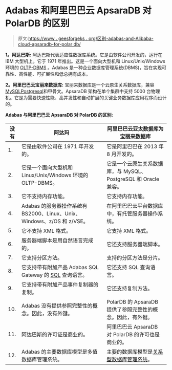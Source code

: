 # Adabas 和阿里巴巴云 ApsaraDB 对 PolarDB 的区别

> 原文:[https://www . geesforgeks . org/区别-adabas-and-Alibaba-cloud-apsaradb-for-polar db/](https://www.geeksforgeeks.org/difference-between-adabas-and-alibaba-cloud-apsaradb-for-polardb/)

**1。阿达巴斯:**
阿达巴斯代表适应性数据库系统。它是由软件公司开发的，运行在 IBM 大型机上。它于 1971 年推出。这是一个面向大型机和 Linux/Unix/Windows 环境的 [OLTP-DBMS](https://www.geeksforgeeks.org/on-line-transaction-processing-oltp-system-in-dbms/) 。Adabas 是一种企业数据库管理系统(DBMS)，旨在实现可靠性、高性能、可扩展性和低总拥有成本。

**2。阿里巴巴云宝丽来数据库:**
宝丽来数据库是一个云原生关系数据库，兼容[MySQL](https://www.geeksforgeeks.org/sql-tutorial/#mysql)[Postgresql](https://www.geeksforgeeks.org/what-is-postgresql-introduction/)和甲骨文。ApsaraDB 架构在单个集群中支持 5000 台物理机。它是为需要快速性能、高并发性和自动扩展的关键业务数据库应用程序而设计的。

**Adabas 与阿里巴巴云 ApsaraDB 对 PolarDB 的区别:**

<center>

| 没有 | 阿达玛 | 阿里巴巴云亚太数据库为宝丽来数据库 |
| --- | --- | --- |
| 1. | 它是由软件公司在 1971 年开发的。 | 它是阿里巴巴在 2013 年 8 月开发的。 |
| 2. | 它是一个面向大型机和 Linux/Unix/Windows 环境的 OLTP-DBMS。 | 它是一个云原生关系数据库，与 MySQL、PostgreSQL 和 Oracle 兼容。 |
| 3. | 它不支持内存功能。 | 它支持内存功能。 |
| 4. | Adabas 的服务器操作系统有 BS2000、Linux、Unix、Windows、z/OS 和 z/VSE。 | 在阿里巴巴云平台数据库中，有托管服务器操作系统。 |
| 5. | 它不支持 XML 格式。 | 它支持 XML 格式。 |
| 6. | 服务器端脚本是用自然语言完成的。 | 它还支持服务器端脚本。 |
| 7. | 它支持分区方法。 | 支持的分区方法是分片。 |
| 8. | 它支持带有附加产品 Adabas SQL Gateway 的 [SQL](https://www.geeksforgeeks.org/sql-tutorial/) 查询语言。 | 它还支持 SQL 查询语言。 |
| 9. | 它支持带有附加产品事件复制器的复制。 | 它还支持复制方法。 |
| 10. | Adabas 没有提供参照完整性的概念。因此，没有外键。 | PolarDB 的 ApsaraDB 提供了参照完整性的概念。因此，有外键。 |
| 11. | 阿达巴斯的许可证是商业的。 | 阿里巴巴云 ApsaraDB 对 PolarDB 的许可也是商业的。 |
| 12. | Adabas 的主要数据库模型是多值数据库管理系统。 | 主要的数据库模型是[关系型数据库管理系统](https://www.geeksforgeeks.org/rdbms-architecture/)。 |

</center>